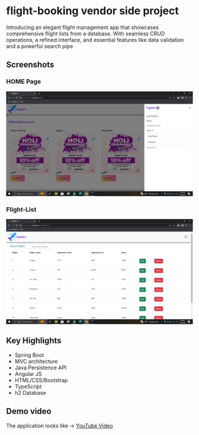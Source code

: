 # flight-booking vendor side project

Introducing an elegant flight management app that showcases comprehensive flight lists from a database. With seamless CRUD operations, a refined interface, and essential features like data validation and a powerful search pipe

## Screenshots

### HOME Page

![Home Page](/final-home.png)

### Flight-List

![ListPage](/flight-list.png)


## Key Highlights

* Spring Boot
* MVC architecture
* Java Persistence API
* Angular JS
* HTML/CSS/Bootstrap
* TypeScript
* h2 Database

## Demo video
The application looks like -> [YouTube Video](https://www.youtube.com/watch?v=Jw8r0LSEX7Q&ab_channel=SankalpBarjatiya)  

  
